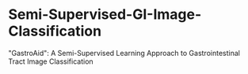 # Semi-Supervised-GI-Image-Classification
"GastroAid": A Semi-Supervised Learning Approach to Gastrointestinal Tract Image Classification
